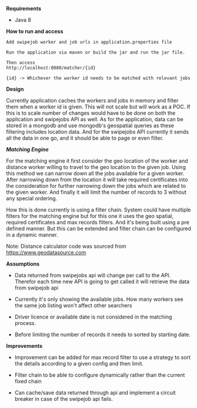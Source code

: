 **Requirements**
* Java 8

**How to run and access**

````
Add swipejob worker and job urls in application.properties file

Run the application via maven or build the jar and run the jar file. 

Then access
http://localhost:8080/matcher/{id}

{id} -> Whichever the worker id needs to be matched with relevant jobs

````

**Design**

Currently application caches the workers and jobs in memory and filter them when a 
worker id is given. This will not scale but will work as a POC. If this is to scale 
number of changes would have to be done on both the application and swipejobs API as well.
As for the application, data can be stored in a mongodb and use mongodb's geospatial queries
as these filtering includes location data. And for the swipejobs API currently it sends
all the data in one go, and it should be able to page or even filter. 

_**Matching Engine**_

For the matching engine it first consider the geo location of the worker 
and distance worker willing to travel to the geo location to the given job. Using
this method we can narrow down all the jobs available for a given worker. 
After narrowing down from the location it will take required certificates into the
consideration for further narrowing down the jobs which are related to the given 
worker. And finally it will limit the number of records to 3 without any special 
ordering.

How this is done currently is using a filter chain. System could have multiple filters
for the matching engine but for this one it uses the geo spatial, required certificates
and max records filters. And it's being built using a pre defined manner. But this can
be extended and filter chain can be configured in a dynamic manner.

Note: Distance calculator code was sourced from https://www.geodatasource.com

**Assumptions** 

* Data returned from swipejobs api will change per call to the API. Therefor each time 
new API is going to get called it will retrieve the data from swipejob api

* Currently it's only showing the available jobs. How many workers see the same job 
listing won't affect other searchers

* Driver licence or available date is not considered in the matching process.

* Before limiting the number of records it needs to sorted by starting date.


**Improvements**

* Improvement can be added for max record filter to use a strategy to sort the details
according to a given config and then limit.

* Filter chain to be able to configure dynamically rather than the current fixed chain
 
* Can cache/save data returned through api and implement a circuit breaker in case of the
swipejob api fails.
 
